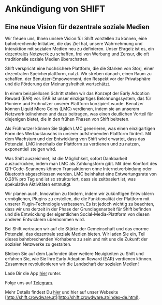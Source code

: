 # Ankündigung von SHIFT
## Eine neue Vision für dezentrale soziale Medien

Wir freuen uns, Ihnen unsere Vision für Shift vorstellen zu können, eine bahnbrechende Initiative, die das Ziel hat, unsere Wahrnehmung und Interaktion mit sozialen Medien neu zu definieren. Unser Ehrgeiz ist es, ein dezentrales Netzwerk zu schaffen, frei von Werbung und Zensur, die oft traditionelle soziale Medien überschatten.

Shift verspricht eine hochsichere Plattform, die die Stärken von Storj, einer dezentralen Speicherplattform, nutzt. Wir streben danach, einen Raum zu schaffen, der Benutzer-Empowerment, den Respekt vor der Privatsphäre und die Förderung der Meinungsfreiheit wertschätzt.

In einem beispiellosen Schritt stellen wir das Konzept der Early Adoption Reward (EAR) vor. EAR ist unser einzigartiges Belohnungssystem, das für Pioniere und Frühnutzer unserer Plattform konzipiert wurde. Benutzer können Liquid Micro Coins (LMC) verdienen, indem sie an unserem Netzwerk teilnehmen und dazu beitragen, was einen deutlichen Vorteil für diejenigen bietet, die in den frühen Phasen von Shift beitreten.

Als Frühnutzer können Sie täglich LMC generieren, was einen einzigartigen Form des Wertaustauschs in unserer aufstrebenden Plattform fördert. Mit dem Wachstum und der Entwicklung von Shift wird erwartet, dass das Potenzial, LMC innerhalb der Plattform zu verdienen und zu nutzen, exponentiell steigen wird.

Was Shift auszeichnet, ist die Möglichkeit, sofort Dankbarkeit auszudrücken, indem man LMC als Zahlungsform gibt. Mit dem Komfort des QR-Code-Scannens können Transaktionen ohne Internetverbindung oder Bluetooth abgeschlossen werden. LMC beinhaltet eine Entwertungsrate von 0,28% pro Tag und ist so strukturiert, dass sie zeitbasiert ist, was spekulative Aktivitäten entmutigt.

Wir planen auch, Innovation zu fördern, indem wir zukünftigen Entwicklern ermöglichen, Plugins zu erstellen, die die Funktionalität der Plattform mit unserer Plugin-Technologie verbessern. Es ist jedoch wichtig zu beachten, dass wir uns derzeit in der Phase der Grundlagenarbeit für Shift befinden und die Entwicklung der eigentlichen Social-Media-Plattform von diesen anderen Entwicklern übernommen wird.

Bei Shift vertrauen wir auf die Stärke der Gemeinschaft und das enorme Potenzial, das dezentrale soziale Medien bieten. Wir laden Sie ein, Teil dieses bahnbrechenden Vorhabens zu sein und mit uns die Zukunft der sozialen Netzwerke zu gestalten.

Bleiben Sie auf dem Laufenden über weitere Neuigkeiten zu Shift und erfahren Sie, wie Sie Ihre Early Adoption Reward (EAR) verdienen können. Zusammen revolutionieren wir die Landschaft der sozialen Medien!

Lade Dir die App [hier](https://github.com/CrowdWare/shift/releases) runter.

Folge uns auf [Telegram](https://t.me/crowdware).

Mehr Details findest Du [hier](https://github.com/CrowdWare/Shift/blob/main/readme.md) und hier auf unser Webseite [http://shift.crowdware.at](http://shift.crowdware.at/index-de.html).
